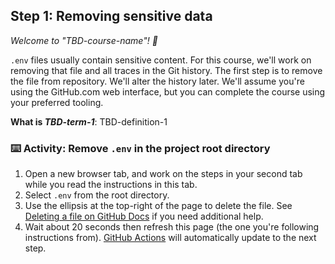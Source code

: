 <!--
  <<< Author notes: Step 1 >>>
  Choose 3-5 steps for your course.
  The first step is always the hardest, so pick something easy!
  Link to docs.github.com for further explanations.
  Encourage users to open new tabs for steps!
  TBD-step-1-notes.
-->

## Step 1: Removing sensitive data

_Welcome to "TBD-course-name"! :wave:_

`.env` files usually contain sensitive content. For this course, we'll work on removing that file and all traces in the Git history. The first step is to remove the file from repository. We'll alter the history later. We'll assume you're using the GitHub.com web interface, but you can complete the course using your preferred tooling.

**What is _TBD-term-1_**: TBD-definition-1

### :keyboard: Activity: Remove `.env` in the project root directory

1. Open a new browser tab, and work on the steps in your second tab while you read the instructions in this tab.
1. Select `.env` from the root directory.
1. Use the ellipsis at the top-right of the page to delete the file. See [Deleting a file on GitHub Docs](https://docs.github.com/en/repositories/working-with-files/managing-files/deleting-files-in-a-repository#deleting-a-file) if you need additional help.
1. Wait about 20 seconds then refresh this page (the one you're following instructions from). [GitHub Actions](https://docs.github.com/en/actions) will automatically update to the next step.
